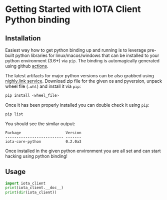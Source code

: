 # Getting Started with IOTA Client Python binding

## Installation
Easiest way how to get python binding up and running is to leverage pre-built python libraries for linux/macos/windows that can be installed to your python environment (3.6+) via `pip`. The binding is automagically generated using github [actions](https://github.com/iotaledger/iota.rs/actions/workflows/python_binding_publish.yml).

The latest artifacts for major python versions can be also grabbed using [nighly.link service](https://nightly.link/iotaledger/iota.rs/workflows/python_binding_publish/dev). Download zip file for the given os and pyversion, unpack wheel file (`.whl`) and install it via `pip`:

```bash
pip install <wheel_file>
```

Once it has been properly installed you can double check it using `pip`:
```bash
pip list
```

You should see the similar output:
```plaintext
Package                    Version
-------------------------- -------
iota-core-python           0.2.0a3
```
Once installed in the given python environment you are all set and can start hacking using python binding!

## Usage

```python
import iota_client
print(iota_client.__doc__)
print(dir(iota_client))
```
